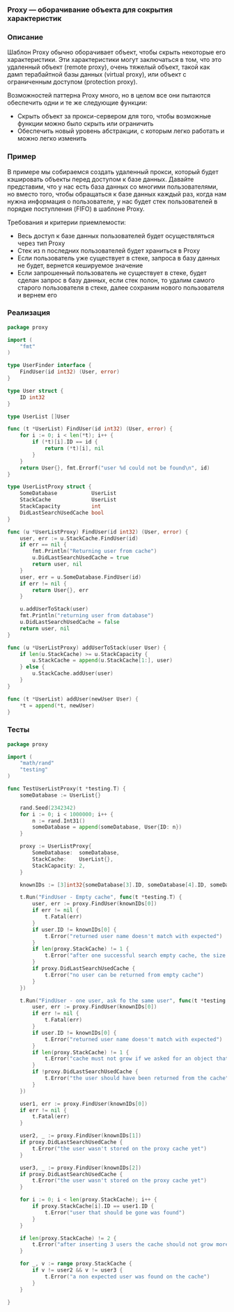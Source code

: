### Proxy — оборачивание объекта для сокрытия характеристик

### Описание

Шаблон Proxy обычно оборачивает объект, чтобы скрыть некоторые его характеристики. Эти характеристики могут заключаться в том, что это удаленный объект (remote proxy), очень тяжелый объект, такой как дамп терабайтной базы данных (virtual proxy), или объект с ограниченным доступом (protection proxy).

Возможностей паттерна Proxy много, но в целом все они пытаются обеспечить одни и те же следующие функции:
* Скрыть объект за прокси-сервером для того, чтобы возможные функции можно было скрыть или ограничить
* Обеспечить новый уровень абстракции, с которым легко работать и можно легко изменить

### Пример

В примере мы собираемся создать удаленный прокси, который будет кэшировать объекты перед доступом к базе данных. Давайте представим, что у нас есть база данных со многими пользователями, но вместо того, чтобы обращаться к базе данных каждый раз, когда нам нужна информация о пользователе, у нас будет стек пользователей в порядке поступления (FIFO) в шаблоне Proxy.

Требования и критерии приемлемости:
* Весь доступ к базе данных пользователей будет осуществляться через тип Proxy
* Стек из n последних пользователей будет храниться в Proxy
* Если пользователь уже существует в стеке, запроса в базу данных не будет, вернется кешируемое значение
* Если запрошенный пользователь не существует в стеке, будет сделан запрос в базу данных, если стек полон, то удалим самого старого пользователя в стеке, далее сохраним нового пользователя и вернем его

### Реализация
```go
package proxy

import (
	"fmt"
)

type UserFinder interface {
	FindUser(id int32) (User, error)
}

type User struct {
	ID int32
}

type UserList []User

func (t *UserList) FindUser(id int32) (User, error) {
	for i := 0; i < len(*t); i++ {
		if (*t)[i].ID == id {
			return (*t)[i], nil
		}
	}
	return User{}, fmt.Errorf("user %d could not be found\n", id)
}

type UserListProxy struct {
	SomeDatabase           UserList
	StackCache             UserList
	StackCapacity          int
	DidLastSearchUsedCache bool
}

func (u *UserListProxy) FindUser(id int32) (User, error) {
	user, err := u.StackCache.FindUser(id)
	if err == nil {
		fmt.Println("Returning user from cache")
		u.DidLastSearchUsedCache = true
		return user, nil
	}
	user, err = u.SomeDatabase.FindUser(id)
	if err != nil {
		return User{}, err
	}

	u.addUserToStack(user)
	fmt.Println("returning user from database")
	u.DidLastSearchUsedCache = false
	return user, nil
}

func (u *UserListProxy) addUserToStack(user User) {
	if len(u.StackCache) >= u.StackCapacity {
		u.StackCache = append(u.StackCache[1:], user)
	} else {
		u.StackCache.addUser(user)
	}
}

func (t *UserList) addUser(newUser User) {
	*t = append(*t, newUser)
}

```

### Тесты

```go
package proxy

import (
	"math/rand"
	"testing"
)

func TestUserListProxy(t *testing.T) {
	someDatabase := UserList{}

	rand.Seed(2342342)
	for i := 0; i < 1000000; i++ {
		n := rand.Int31()
		someDatabase = append(someDatabase, User{ID: n})
	}

	proxy := UserListProxy{
		SomeDatabase:  someDatabase,
		StackCache:    UserList{},
		StackCapacity: 2,
	}

	knownIDs := [3]int32{someDatabase[3].ID, someDatabase[4].ID, someDatabase[5].ID}

	t.Run("FindUser - Empty cache", func(t *testing.T) {
		user, err := proxy.FindUser(knownIDs[0])
		if err != nil {
			t.Fatal(err)
		}
		if user.ID != knownIDs[0] {
			t.Error("returned user name doesn't match with expected")
		}
		if len(proxy.StackCache) != 1 {
			t.Error("after one successful search empty cache, the size of it must be one")
		}
		if proxy.DidLastSearchUsedCache {
			t.Error("no user can be returned from empty cache")
		}
	})

	t.Run("FindUser - one user, ask fo the same user", func(t *testing.T) {
		user, err := proxy.FindUser(knownIDs[0])
		if err != nil {
			t.Fatal(err)
		}
		if user.ID != knownIDs[0] {
			t.Error("returned user name doesn't match with expected")
		}
		if len(proxy.StackCache) != 1 {
			t.Error("cache must not grow if we asked for an object that is stored on it")
		}
		if !proxy.DidLastSearchUsedCache {
			t.Error("the user should have been returned from the cache")
		}
	})

	user1, err := proxy.FindUser(knownIDs[0])
	if err != nil {
		t.Fatal(err)
	}

	user2, _ := proxy.FindUser(knownIDs[1])
	if proxy.DidLastSearchUsedCache {
		t.Error("the user wasn't stored on the proxy cache yet")
	}

	user3, _ := proxy.FindUser(knownIDs[2])
	if proxy.DidLastSearchUsedCache {
		t.Error("the user wasn't stored on the proxy cache yet")
	}

	for i := 0; i < len(proxy.StackCache); i++ {
		if proxy.StackCache[i].ID == user1.ID {
			t.Error("user that should be gone was found")
		}
	}

	if len(proxy.StackCache) != 2 {
		t.Error("after inserting 3 users the cache should not grow more than to two")
	}

	for _, v := range proxy.StackCache {
		if v != user2 && v != user3 {
			t.Error("a non expected user was found on the cache")
		}
	}

}

```